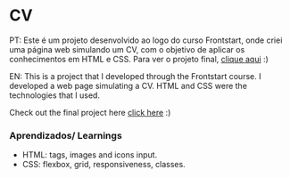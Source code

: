 # CV
PT: Este é um projeto desenvolvido ao logo do curso Frontstart, onde criei uma página web simulando um CV, com o objetivo de aplicar os conhecimentos em HTML e CSS.
Para ver o projeto final, [clique aqui](https://luisatiedt.github.io/CV/) :)

EN: This is a project that I developed through the Frontstart course. I developed a web page simulating a CV.
HTML and CSS were the technologies that I used.

Check out the final project here [click here](https://luisatiedt.github.io/CV/) :)

### Aprendizados/ Learnings
* HTML: tags, images and icons input.
* CSS: flexbox, grid, responsiveness, classes.


